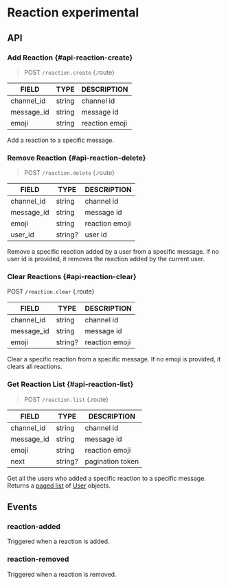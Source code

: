 # Reaction <badge type="warning">experimental</badge>

## API

### Add Reaction {#api-reaction-create}

> <badge>POST</badge> `/reaction.create` {.route}

| FIELD | TYPE | DESCRIPTION |
| --- | --- | --- |
| channel_id | string | channel id |
| message_id | string | message id |
| emoji | string | reaction emoji |

Add a reaction to a specific message.

### Remove Reaction {#api-reaction-delete}

> <badge>POST</badge> `/reaction.delete` {.route}

| FIELD | TYPE | DESCRIPTION |
| --- | --- | --- |
| channel_id | string | channel id |
| message_id | string | message id |
| emoji | string | reaction emoji |
| user_id | string? | user id |

Remove a specific reaction added by a user from a specific message. If no user id is provided, it removes the reaction added by the current user.

### Clear Reactions {#api-reaction-clear}

<badge>POST</badge> `/reaction.clear` {.route}

| FIELD | TYPE | DESCRIPTION |
| --- | --- | --- |
| channel_id | string | channel id |
| message_id | string | message id |
| emoji | string? | reaction emoji |

Clear a specific reaction from a specific message. If no emoji is provided, it clears all reactions.

### Get Reaction List {#api-reaction-list}

> <badge>POST</badge> `/reaction.list` {.route}

| FIELD | TYPE | DESCRIPTION |
| --- | --- | --- |
| channel_id | string | channel id |
| message_id | string | message id |
| emoji | string | reaction emoji |
| next | string? | pagination token |

Get all the users who added a specific reaction to a specific message. Returns a [paged list](../protocol/api.md#list) of [User](./user.md#def-user) objects.

## Events

### reaction-added

Triggered when a reaction is added.

### reaction-removed

Triggered when a reaction is removed.

